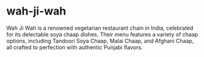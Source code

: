 # wah-ji-wah
Wah Ji Wah is a renowned vegetarian restaurant chain in India, celebrated for its delectable soya chaap dishes. Their menu features a variety of chaap options, including Tandoori Soya Chaap, Malai Chaap, and Afghani Chaap, all crafted to perfection with authentic Punjabi flavors. 
